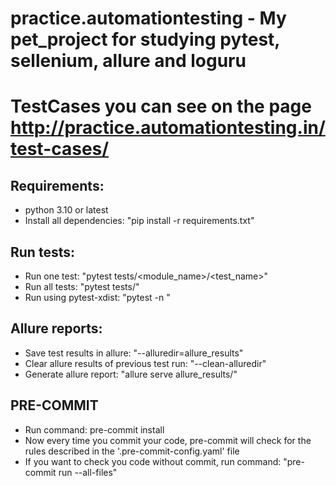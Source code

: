 # practice.automationtesting - My pet_project for studying pytest, sellenium, allure and loguru
# TestCases you can see on the page http://practice.automationtesting.in/test-cases/

## Requirements:
* python 3.10 or latest
* Install all dependencies: "pip install -r requirements.txt"

## Run tests:
* Run one test: "pytest tests/<module_name>/<test_name>"
* Run all tests: "pytest tests/"
* Run using pytest-xdist: "pytest -n <n>"

## Allure reports:

* Save test results in allure: "--alluredir=allure_results"
* Clear allure results of previous test run: "--clean-alluredir"
* Generate allure report: "allure serve allure_results/"

## PRE-COMMIT
* Run command: pre-commit install
* Now every time you commit your code, pre-commit will check
for the rules described in the '.pre-commit-config.yaml' file
* If you want to check you code without commit, run command: "pre-commit run --all-files"
